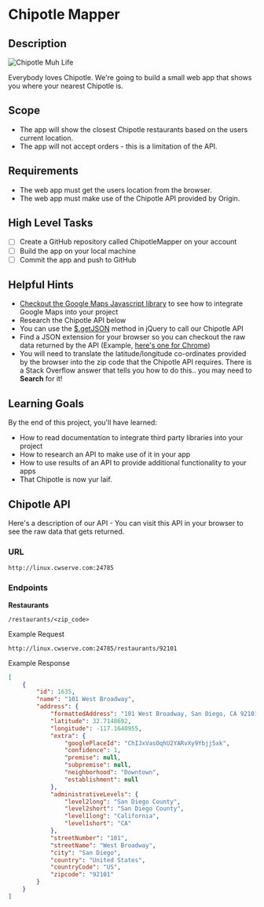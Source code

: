 # Chipotle Mapper

## Description
![Chipotle Muh Life](http://media.giphy.com/media/phGm2TPqh25EY/giphy.gif)

Everybody loves Chipotle. We're going to build a small web app that shows you where your nearest Chipotle is.

## Scope
* The app will show the closest Chipotle restaurants based on the users current location.
* The app will not accept orders - this is a limitation of the API.

## Requirements
* The web app must get the users location from the browser.
* The web app must make use of the Chipotle API provided by Origin. 

## High Level Tasks
* [ ] Create a GitHub repository called ChipotleMapper on your account
* [ ] Build the app on your local machine
* [ ] Commit the app and push to GitHub

## Helpful Hints
* [Checkout the Google Maps Javascript library](https://developers.google.com/maps/documentation/javascript/examples/) to see how to integrate Google Maps into your project
* Research the Chipotle API below
* You can use the [$.getJSON](http://api.jquery.com/jquery.getjson/) method in jQuery to call our Chipotle API 
* Find a JSON extension for your browser so you can checkout the raw data returned by the API (Example, [here's one for Chrome](https://chrome.google.com/webstore/detail/json-formatter/bcjindcccaagfpapjjmafapmmgkkhgoa?hl=en))
* You will need to translate the latitude/longitude co-ordinates provided by the browser into the zip code that the Chipotle API requires. There is a Stack Overflow answer that tells you how to do this.. you may need to **Search** for it!

## Learning Goals
By the end of this project, you'll have learned:

* How to read documentation to integrate third party libraries into your project
* How to research an API to make use of it in your app
* How to use results of an API to provide additional functionality to your apps
* That Chipotle is now yur laif.

## Chipotle API
Here's a description of our API - You can visit this API in your browser to see the raw data that gets returned.

### URL
```
http://linux.cwserve.com:24785
```

### Endpoints
**Restaurants**
```
/restaurants/<zip_code>
```

Example Request
```
http://linux.cwserve.com:24785/restaurants/92101
```

Example Response
```json
[
	{
		"id": 1635,
		"name": "101 West Broadway",
		"address": {
			"formattedAddress": "101 West Broadway, San Diego, CA 92101, USA",
			"latitude": 32.7148692,
			"longitude": -117.1640955,
			"extra": {
				"googlePlaceId": "ChIJxVasOqhU2YARvXy9Ybjj5xk",
				"confidence": 1,
				"premise": null,
				"subpremise": null,
				"neighborhood": "Downtown",
				"establishment": null
			},
			"administrativeLevels": {
				"level2long": "San Diego County",
				"level2short": "San Diego County",
				"level1long": "California",
				"level1short": "CA"
			},
			"streetNumber": "101",
			"streetName": "West Broadway",
			"city": "San Diego",
			"country": "United States",
			"countryCode": "US",
			"zipcode": "92101"
		}
	}
]
```
